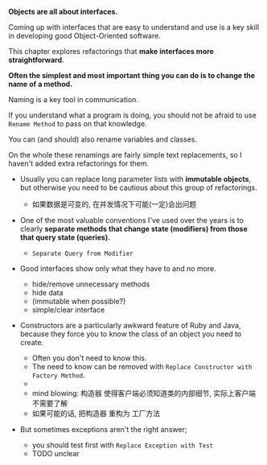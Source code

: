 **Objects are all about interfaces.**

Coming up with interfaces that are easy to understand and use is a key skill in developing good Object-Oriented software.

This chapter explores refactorings that **make interfaces more straightforward**.

**Often the simplest and most important thing you can do is to change the name of a method.**

Naming is a key tool in communication.

If you understand what a program is doing, you should not be afraid to use `Rename Method` to pass on that knowledge.

You can (and should) also rename variables and classes.

On the whole these renamings are fairly simple text replacements, so I haven't added extra refactorings for them.

+ Usually you can replace long parameter lists with **immutable objects**, but otherwise you need to be cautious about this group of refactorings.
    + 如果数据是可变的, 在并发情况下可能(一定)会出问题

+ One of the most valuable conventions I've used over the years is to clearly **separate methods that change state (modifiers) from those that query state (queries).**
    + `Separate Query from Modifier`

+ Good interfaces show only what they have to and no more.
    + hide/remove unnecessary methods
    + hide data
    + (immutable when possible?)
    + simple/clear interface

+ Constructors are a particularly awkward feature of Ruby and Java, because they force you to know the class of an object you need to create.
    + Often you don't need to know this.
    + The need to know can be removed with `Replace Constructor with Factory Method`.
    +
    + mind blowing: 构造器 使得客户端必须知道类的内部细节, 实际上客户端不需要了解
    + 如果可能的话, 把构造器 重构为 工厂方法

+ But sometimes exceptions aren't the right answer;
    + you should test first with `Replace Exception with Test`
    + TODO unclear
